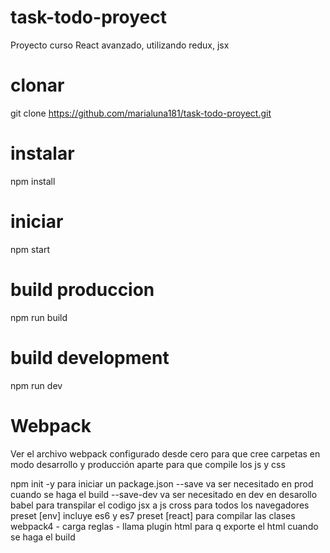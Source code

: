 # task-todo-proyect
Proyecto curso React avanzado, utilizando redux, jsx

# clonar
git clone https://github.com/marialuna181/task-todo-proyect.git

# instalar
npm install

# iniciar
npm start

# build produccion
npm run build

# build development
npm run dev

# Webpack
Ver el archivo webpack configurado desde cero para que cree carpetas en modo desarrollo y producción aparte para que compile los js y css

npm init -y para iniciar un package.json
--save va ser necesitado en prod cuando se haga el build
--save-dev va ser necesitado en dev en desarollo
babel para transpilar el codigo jsx a js cross para todos los navegadores
preset [env] incluye es6 y es7
preset [react] para compilar las clases
webpack4 
    - carga reglas
    - llama plugin html para q exporte el html cuando se haga el build